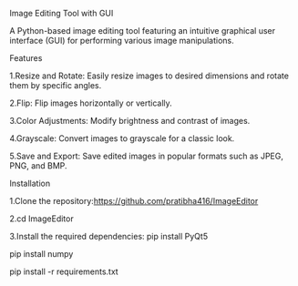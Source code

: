 Image Editing Tool with GUI

A Python-based image editing tool featuring an intuitive graphical user interface (GUI) for performing various image manipulations.

Features

1.Resize and Rotate: Easily resize images to desired dimensions and rotate them by specific angles.

2.Flip: Flip images horizontally or vertically.

3.Color Adjustments: Modify brightness and contrast of images.

4.Grayscale: Convert images to grayscale for a classic look.

5.Save and Export: Save edited images in popular formats such as JPEG, PNG, and BMP.

Installation

1.Clone the repository:https://github.com/pratibha416/ImageEditor

2.cd ImageEditor

3.Install the required dependencies:
pip install PyQt5

pip install numpy

pip install -r requirements.txt
